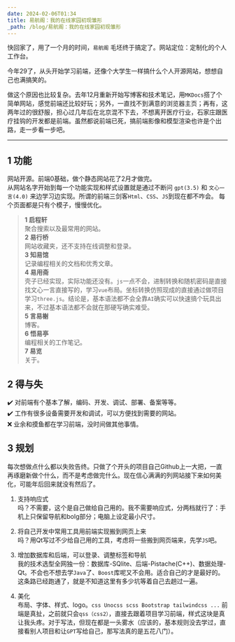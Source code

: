 ```yaml
---
date: 2024-02-06T01:34
title: 易航阁：我的在线家园初现雏形
_path: /blog/易航阁：我的在线家园初现雏形
---
```

快回家了，用了一个月的时间，`易航阁` 毛坯终于搞定了。网站定位：定制化的个人工作台。

今年29了，从头开始学习前端，还像个大学生一样搞什么个人开源网站，想想自己也满搞笑的。

做这个原因也比较复杂。去年12月重新开始写博客和技术笔记，用`MKDocs`搭了个简单网站，感觉前端还比较好玩；另外，一直找不到满意的浏览器主页；再有，这两年过的很舒服，担心过几年后在北京混不下去，不想离开医疗行业，石家庄跟医疗挂钩的开发都是前端。虽然都说前端已死，搞前端影像和模型渲染也许是个出路，走一步看一步吧。

---
## 1  功能

网站开源。前端0基础，做个静态网站花了2月才做完。   
从网站名字开始到每一个功能实现和样式设置就是通过不断问 `gpt(3.5)` 和 `文心一言(4.0)` 来边学习边实现。所谓的前端三剑客`Html`、`CSS`、`JS`到现在都不咋会。
每个页面都是只有个模子，慢慢优化。  

>**1 启程轩**  
聚合搜索以及最常用的网站。     
**2 易行桥**  
网站收藏夹，还不支持在线调整和登录。  
**3 知易馆**  
记录编程相关的文档和优秀文章。  
**4 易用斋**  
壳子已经实现，实际功能还没有。`js`一点不会，进制转换和随机密码是直接找文心一言直接写的，学习`vue`布局。坐标转换仿照现成的直接通过做项目学习`three.js`。结论是，基本语法都不会全靠`AI`确实可以快速搞个玩具出来，不过基本语法都不会就在那硬写确实难受。    
**5 言易榭**  
博客。   
**6 悟易亭**  
编程相关的工作笔记。  
**7 易览**  
关于。  


## 2  得与失

✔️ 对前端有个基本了解，编码、开发、调试、部署、备案等等。  
✔️ 工作有很多设备需要开发和调试，可以方便找到需要的网站。  
❌ 业余和摸鱼都在学习前端，没时间做其他事情。  

## 3  规划

每次想做点什么都以失败告终。只做了个开头的项目自己Github上一大把，一直再琢磨新做个什么，而不是考虑做完什么。现在信心满满的列网站接下来如何美化，可能年后回来就没有然后了。

1. 支持响应式  
吗？不需要，这个是自己做给自己用的。我不需要响应式，分两档就行了：手机上只保留导航和bolg部分；电脑上设定最小尺寸。

2. 将自己开发中常用工具用前端实现搬到网页上来    
吗？用Qt写过不少给自己用的工具，考虑将一些搬到网页端来，先学`JS`吧。

3. 增加数据库和后端，可以登录、调整标签和导航  
我的技术选型全网独一份：数据库-SQlite、后端-Pistache(C++)、数据处理-Qt。不会也不想去学`Java`了、`Boost`库呢又不会用。适合自己的才是最好的。这条路已经跑通了，就是不知道这里有多少坑等着自己去趟过一遍。

4. 美化  
布局、字体、样式、logo。`css Unocss scss Bootstrap tailwindcss ...` 前端是真扯，之前就只会`qss（css2）`，直接去跟着项目学习前端，样式这块是真让我头疼。对于写法，但现在都是一头雾水（应该的，基本规则没去学过，直接看别人项目和让`GPT`写给自己，那写法真的是五花八门）。  
  
